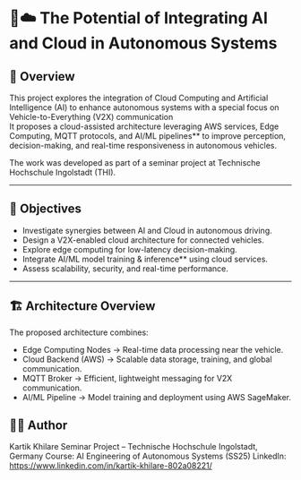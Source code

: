 # 🚗☁️ The Potential of Integrating AI and Cloud in Autonomous Systems

## 📌 Overview
This project explores the integration of Cloud Computing and Artificial Intelligence (AI) to enhance autonomous systems with a special focus on Vehicle-to-Everything (V2X) communication  
It proposes a cloud-assisted architecture leveraging AWS services, Edge Computing, MQTT protocols, and AI/ML pipelines** to improve perception, decision-making, and real-time responsiveness in autonomous vehicles.

The work was developed as part of a seminar project at Technische Hochschule Ingolstadt (THI).

---

## 🎯 Objectives
- Investigate synergies between AI and Cloud in autonomous driving.
- Design a V2X-enabled cloud architecture for connected vehicles.
- Explore edge computing for low-latency decision-making.
- Integrate AI/ML model training & inference** using cloud services.
- Assess scalability, security, and real-time performance.

---

## 🏗 Architecture Overview
The proposed architecture combines:
- Edge Computing Nodes → Real-time data processing near the vehicle.
- Cloud Backend (AWS) → Scalable data storage, training, and global communication.
- MQTT Broker → Efficient, lightweight messaging for V2X communication.
- AI/ML Pipeline → Model training and deployment using AWS SageMaker.

## 👨‍💻 Author
Kartik Khilare 
Seminar Project – Technische Hochschule Ingolstadt, Germany
Course: AI Engineering of Autonomous Systems (SS25) 
LinkedIn: https://www.linkedin.com/in/kartik-khilare-802a08221/
